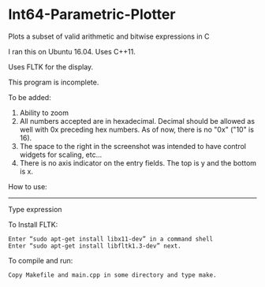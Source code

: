 # Int64-Parametric-Plotter
Plots a subset of valid arithmetic and bitwise expressions in C

I ran this on Ubuntu 16.04. Uses C++11.

Uses FLTK for the display.

This program is incomplete.

To be added:
1) Ability to zoom
2) All numbers accepted are in hexadecimal.
   Decimal should be allowed as well with 0x preceding hex numbers.
   As of now, there is no "0x" ("10" is 16).
3) The space to the right in the screenshot was intended to have control widgets
   for scaling, etc...
4) There is no axis indicator on the entry fields. The top is y and the bottom is x.

How to use:

---

Type expression 

To Install FLTK:

    Enter “sudo apt-get install libx11-dev” in a command shell
    Enter “sudo apt-get install libfltk1.3-dev” next.

To compile and run:

    Copy Makefile and main.cpp in some directory and type make.
